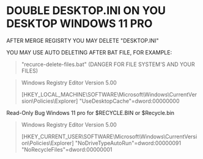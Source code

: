 
# DOUBLE DESKTOP.INI ON YOU DESKTOP WINDOWS 11 PRO
AFTER MERGE REGISRTY YOU MAY DELETE "DESKTOP.INI"

YOU MAY USE AUTO DELETING AFTER BAT FILE, FOR EXAMPLE:
> "recurce-delete-files.bat" (DANGER FOR FILE SYSTEM'S AND YOUR FILES)


> Windows Registry Editor Version 5.00
>
> [HKEY_LOCAL_MACHINE\SOFTWARE\Microsoft\Windows\CurrentVersion\Policies\Explorer]
> "UseDesktopCache"=dword:00000000

Read-Only Bug Windows 11 pro for $RECYCLE.BIN or $Recycle.bin

> Windows Registry Editor Version 5.00
> 
> [HKEY_CURRENT_USER\SOFTWARE\Microsoft\Windows\CurrentVersion\Policies\Explorer]
> "NoDriveTypeAutoRun"=dword:00000091
> "NoRecycleFiles"=dword:00000001
